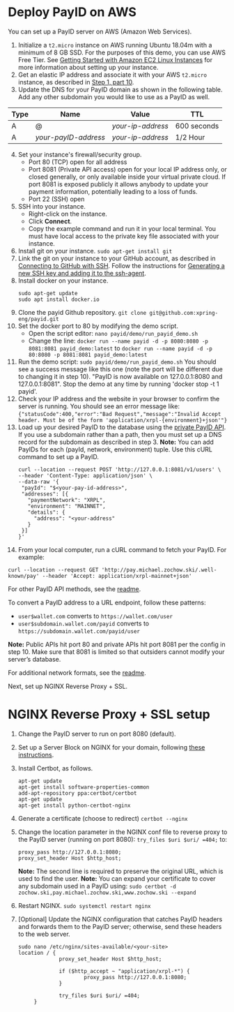 # Deploy PayID on AWS

You can set up a PayID server on AWS (Amazon Web Services).

1. Initialize a `t2.micro` instance on AWS running Ubuntu 18.04m with a minimum of 8 GB SSD. For the purposes of this demo, you can use AWS Free Tier.
   See [Getting Started with Amazon EC2 Linux Instances](https://docs.aws.amazon.com/AWSEC2/latest/UserGuide/EC2_GetStarted.html) for more information about setting up your instance.
2. Get an elastic IP address and associate it with your AWS `t2.micro` instance, as described in [Step 1, part 10](https://docs.aws.amazon.com/AWSEC2/latest/UserGuide/EC2_GetStarted.html#ec2-launch-instance).
3. Update the DNS for your PayID domain as shown in the following table. Add any other subdomain you would like to use as a PayID as well.

| Type | Name                 | Value             | TTL         |
| ---- | -------------------- | ----------------- | ----------- |
| A    | @                    | _your-ip-address_ | 600 seconds |
| A    | _your-payID-address_ | _your-ip-address_ | 1/2 Hour    |

4. Set your instance's firewall/security group.
   - Port 80 (TCP) open for all address
   - Port 8081 (Private API access) open for your local IP address only, or closed generally, or only available inside your virtual private cloud. If port 8081 is exposed publicly it allows anybody to update your payment information, potentially leading to a loss of funds.
   - Port 22 (SSH) open
5. SSH into your instance.
   - Right-click on the instance.
   - Click **Connect**.
   - Copy the example command and run it in your local terminal. You must have local access to the private key file associated with your instance.
6. Install git on your instance.
   `sudo apt-get install git`
7. Link the git on your instance to your GitHub account, as described in [Connecting to GitHub with SSH](https://help.github.com/en/github/authenticating-to-github/connecting-to-github-with-ssh). Follow the instructions for [Generating a new SSH key and adding it to the ssh-agent](https://help.github.com/en/github/authenticating-to-github/generating-a-new-ssh-key-and-adding-it-to-the-ssh-agent).
8. Install docker on your instance.
   ```
   sudo apt-get update
   sudo apt install docker.io
   ```
9. Clone the payid Github repository.
   `git clone git@github.com:xpring-eng/payid.git`
10. Set the docker port to 80 by modifying the demo script.
    - Open the script editor: `nano payid/demo/run_payid_demo.sh`
    - Change the line:
      `docker run --name payid -d -p 8080:8080 -p 8081:8081 payid_demo:latest`
      to
      `docker run --name payid -d -p 80:8080 -p 8081:8081 payid_demo:latest`
11. Run the demo script:
    `sudo payid/demo/run_payid_demo.sh`
    You should see a success message like this one (note the port will be different due to changing it in step 10).
    "PayID is now available on 127.0.0.1:8080 and 127.0.0.1:8081".
    Stop the demo at any time by running 'docker stop -t 1 payid'.
12. Check your IP address and the website in your browser to confirm the server is running. You should see an error message like:
    `{"statusCode":400,"error":"Bad Request","message":"Invalid Accept header. Must be of the form 'application/xrpl-{environment}+json'"}`
13. Load up your desired PayID to the database using the [private PayID API](readme.md). If you use a subdomain rather than a path, then you must set up a DNS record for the subdomain as described in step 3.
    **Note:** You can add PayIDs for each (payId, network, environment) tuple. Use this cURL command to set up a PayID.
    ```
    curl --location --request POST 'http://127.0.0.1:8081/v1/users' \
    --header 'Content-Type: application/json' \
    --data-raw '{
     "payId": "$<your-pay-id-address>",
     "addresses": [{
       "paymentNetwork": "XRPL",
       "environment": "MAINNET",
       "details": {
         "address": "<your-address"
       }
     }]
    }'
    ```
14. From your local computer, run a cURL command to fetch your PayID. For example:

```
curl --location --request GET 'http://pay.michael.zochow.ski/.well-known/pay' --header 'Accept: application/xrpl-mainnet+json'
```

For other PayID API methods, see the [readme](readme.md).

To convert a PayID address to a URL endpoint, follow these patterns:

- `user$wallet.com` converts to `https://wallet.com/user`
- `user$subdomain.wallet.com/payid` converts to `https://subdomain.wallet.com/payid/user`

**Note:** Public APIs hit port 80 and private APIs hit port 8081 per the config in step 10. Make sure that 8081 is limited so that outsiders cannot modify your server’s database.

For additional network formats, see the [readme](readme.md).

Next, set up NGINX Reverse Proxy + SSL.

# NGINX Reverse Proxy + SSL setup

1. Change the PayID server to run on port 8080 (default).
2. Set up a Server Block on NGINX for your domain, following [these instructions](https://www.digitalocean.com/community/tutorials/how-to-install-nginx-on-ubuntu-18-04).
3. Install Certbot, as follows.
   ```
   apt-get update
   apt-get install software-properties-common
   add-apt-repository ppa:certbot/certbot
   apt-get update
   apt-get install python-certbot-nginx
   ```
4. Generate a certificate (choose to redirect)
   `certbot --nginx`
5. Change the location parameter in the NGINX conf file to reverse proxy to the PayID server (running on port 8080):
   `try_files $uri $uri/ =404;`
   to:
   ```
   proxy_pass http://127.0.0.1:8080;
   proxy_set_header Host $http_host;
   ```
   **Note:** The second line is required to preserve the original URL, which is used to find the user.
   **Note:** You can expand your certificate to cover any subdomain used in a PayID using:
   `sudo certbot -d zochow.ski,pay.michael.zochow.ski,www.zochow.ski --expand`
6. Restart NGINX.
   `sudo systemctl restart nginx`
7. [Optional] Update the NGINX configuration that catches PayID headers and forwards them to the PayID server; otherwise, send these headers to the web server.

   ```
   sudo nano /etc/nginx/sites-available/<your-site>
   location / {
                proxy_set_header Host $http_host;

                if ($http_accept ~ "application/xrpl-*") {
                        proxy_pass http://127.0.0.1:8080;
                }

                try_files $uri $uri/ =404;
        }
   ```
